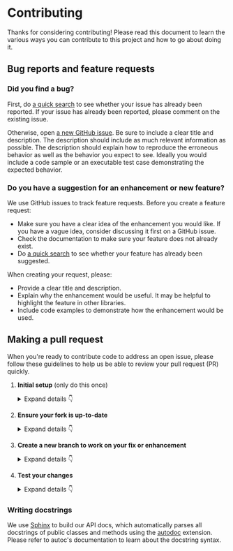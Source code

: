 # Contributing

Thanks for considering contributing! Please read this document to learn the various ways you can contribute to this project and how to go about doing it.

## Bug reports and feature requests

### Did you find a bug?

First, do [a quick search](https://github.com/dbt-labs/jaffle-shop-generator/issues) to see whether your issue has already been reported.
If your issue has already been reported, please comment on the existing issue.

Otherwise, open [a new GitHub issue](https://github.com/dbt-labs/jaffle-shop-generator/issues). Be sure to include a clear title
and description. The description should include as much relevant information as possible. The description should
explain how to reproduce the erroneous behavior as well as the behavior you expect to see. Ideally you would include a
code sample or an executable test case demonstrating the expected behavior.

### Do you have a suggestion for an enhancement or new feature?

We use GitHub issues to track feature requests. Before you create a feature request:

- Make sure you have a clear idea of the enhancement you would like. If you have a vague idea, consider discussing
  it first on a GitHub issue.
- Check the documentation to make sure your feature does not already exist.
- Do [a quick search](https://github.com/dbt-labs/jaffle-shop-generator/issues) to see whether your feature has already been suggested.

When creating your request, please:

- Provide a clear title and description.
- Explain why the enhancement would be useful. It may be helpful to highlight the feature in other libraries.
- Include code examples to demonstrate how the enhancement would be used.

## Making a pull request

When you're ready to contribute code to address an open issue, please follow these guidelines to help us be able to review your pull request (PR) quickly.

1.  **Initial setup** (only do this once)

    <details><summary>Expand details 👇</summary><br/>

    If you haven't already done so, please [fork](https://help.github.com/en/enterprise/2.13/user/articles/fork-a-repo) this repository on GitHub.

    Then clone your fork locally with

        git clone https://github.com/USERNAME/jaffle-shop-generator.git

    or

        git clone git@github.com:USERNAME/jaffle-shop-generator.git

    At this point the local clone of your fork only knows that it came from _your_ repo, github.com/USERNAME/jaffle-shop-generator.git, but doesn't know anything the _main_ repo, [https://github.com/dbt-labs/jaffle-shop-generator.git](https://github.com/dbt-labs/jaffle-shop-generator). You can see this by running

        git remote -v

    which will output something like this:

        origin https://github.com/USERNAME/jaffle-shop-generator.git (fetch)
        origin https://github.com/USERNAME/jaffle-shop-generator.git (push)

    This means that your local clone can only track changes from your fork, but not from the main repo, and so you won't be able to keep your fork up-to-date with the main repo over time. Therefore you'll need to add another "remote" to your clone that points to [https://github.com/dbt-labs/jaffle-shop-generator.git](https://github.com/dbt-labs/jaffle-shop-generator). To do this, run the following:

        git remote add upstream https://github.com/dbt-labs/jaffle-shop-generator.git

    Now if you do `git remote -v` again, you'll see

        origin https://github.com/USERNAME/jaffle-shop-generator.git (fetch)
        origin https://github.com/USERNAME/jaffle-shop-generator.git (push)
        upstream https://github.com/dbt-labs/jaffle-shop-generator.git (fetch)
        upstream https://github.com/dbt-labs/jaffle-shop-generator.git (push)

    Finally, you'll need to create a Python 3 virtual environment suitable for working on this project. There a number of tools out there that making working with virtual environments easier.
    The most direct way is with the [`venv` module](https://docs.python.org/3.10/library/venv.html) in the standard library, but if you're new to Python or you don't already have a recent Python 3 version installed on your machine,
    we recommend [Miniconda](https://docs.conda.io/en/latest/miniconda.html).

    On Mac, for example, you can install Miniconda with [Homebrew](https://brew.sh/):

        brew install miniconda

    Then you can create and activate a new Python environment by running:

        conda create -n jaffle-shop-generator python=3.9
        conda activate jaffle-shop-generator

    Once your virtual environment is activated, you can install your local clone in "editable mode" with

        pip install -U pip setuptools wheel
        pip install -e .[dev]

    The "editable mode" comes from the `-e` argument to `pip`, and essential just creates a symbolic link from the site-packages directory of your virtual environment to the source code in your local clone. That way any changes you make will be immediately reflected in your virtual environment.

    </details>

2.  **Ensure your fork is up-to-date**

    <details><summary>Expand details 👇</summary><br/>

    Once you've added an "upstream" remote pointing to [https://github.com/allenai/python-package-temlate.git](https://github.com/dbt-labs/jaffle-shop-generator), keeping your fork up-to-date is easy:

        git checkout main  # if not already on main
        git pull --rebase upstream main
        git push

    </details>

3.  **Create a new branch to work on your fix or enhancement**

    <details><summary>Expand details 👇</summary><br/>

    Committing directly to the main branch of your fork is not recommended. It will be easier to keep your fork clean if you work on a separate branch for each contribution you intend to make.

    You can create a new branch with

        # replace BRANCH with whatever name you want to give it
        git checkout -b BRANCH
        git push -u origin BRANCH

    </details>

4.  **Test your changes**

    <details><summary>Expand details 👇</summary><br/>

    Our continuous integration (CI) testing runs [a number of checks](https://github.com/dbt-labs/jaffle-shop-generator/actions) for each pull request on [GitHub Actions](https://github.com/features/actions). You can run most of these tests locally, which is something you should do _before_ opening a PR to help speed up the review process and make it easier for us.

    First, you should run [`isort`](https://github.com/PyCQA/isort) and [`black`](https://github.com/psf/black) to make sure you code is formatted consistently.
    Many IDEs support code formatters as plugins, so you may be able to setup isort and black to run automatically everytime you save.
    For example, [`black.vim`](https://github.com/psf/black/tree/master/plugin) will give you this functionality in Vim. But both `isort` and `black` are also easy to run directly from the command line.
    Just run this from the root of your clone:

        isort .
        black .

    Our CI also uses [`flake8`](https://github.com/dbt-labs/jaffle-shop-generator/tree/main/tests) to lint the code base and [`mypy`](http://mypy-lang.org/) for type-checking. You should run both of these next with

        flake8 .

    and

        mypy .

    We also strive to maintain high test coverage, so most contributions should include additions to [the unit tests](https://github.com/dbt-labs/jaffle-shop-generator/tree/main/tests). These tests are run with [`pytest`](https://docs.pytest.org/en/latest/), which you can use to locally run any test modules that you've added or changed.

    For example, if you've fixed a bug in `jafgen/a/b.py`, you can run the tests specific to that module with

        pytest -v tests/a/b_test.py

    To check the code coverage locally in this example, you could run

        pytest -v --cov jaffle_shop_generator.a.b tests/a/b_test.py

    If your contribution involves additions to any public part of the API, we require that you write docstrings
    for each function, method, class, or module that you add.
    See the [Writing docstrings](#writing-docstrings) section below for details on the syntax.
    You should test to make sure the API documentation can build without errors by running

        make docs

    If the build fails, it's most likely due to small formatting issues. If the error message isn't clear, feel free to comment on this in your pull request.

    And finally, please update the [CHANGELOG](https://github.com/dbt-labs/jaffle-shop-generator/blob/main/CHANGELOG.md) with notes on your contribution in the "Unreleased" section at the top.

    After all of the above checks have passed, you can now open [a new GitHub pull request](https://github.com/dbt-labs/jaffle-shop-generator/pulls).
    Make sure you have a clear description of the problem and the solution, and include a link to relevant issues.

    We look forward to reviewing your PR!

    </details>

### Writing docstrings

We use [Sphinx](https://www.sphinx-doc.org/en/master/index.html) to build our API docs, which automatically parses all docstrings
of public classes and methods using the [autodoc](https://www.sphinx-doc.org/en/master/usage/extensions/autodoc.html) extension.
Please refer to autoc's documentation to learn about the docstring syntax.
